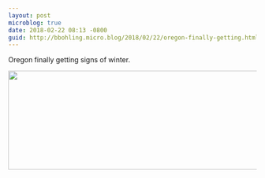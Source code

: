 ```yaml
---
layout: post
microblog: true
date: 2018-02-22 08:13 -0800
guid: http://bbohling.micro.blog/2018/02/22/oregon-finally-getting.html
---
```

Oregon finally getting signs of winter.

<img src="http://micro.brandonbohling.com/uploads/2018/5f3a5e8ad9.jpg" width="600" height="201" />
